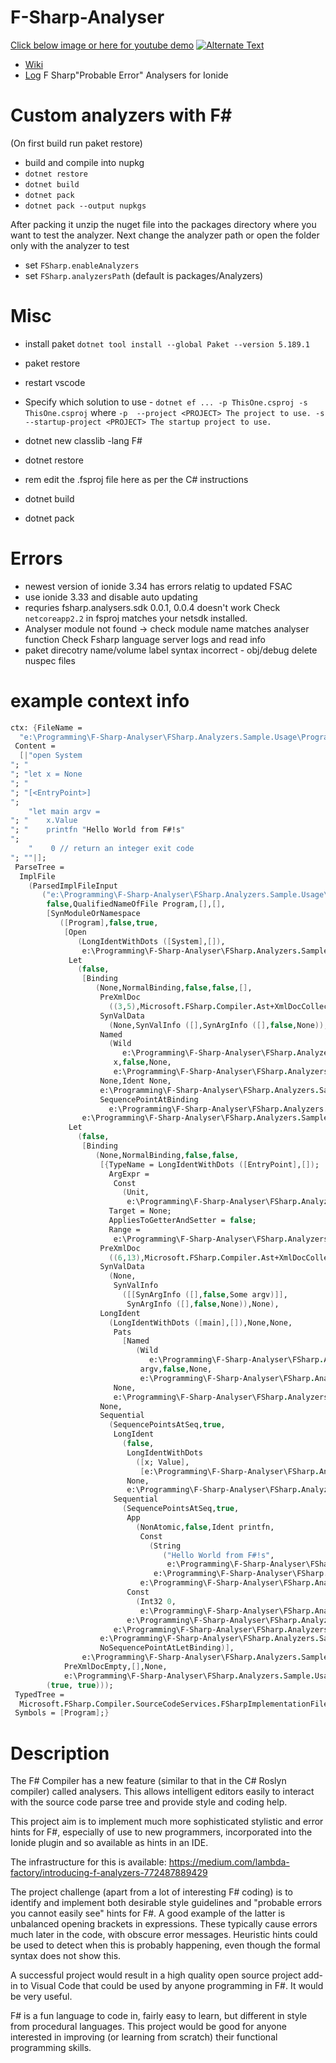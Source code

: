 # F-Sharp-Analyser

[Click below image or here for youtube demo](https://www.youtube.com/watch?v=dM1bFND8u44l)
[![Alternate Text](https://user-images.githubusercontent.com/2521843/136666770-880ce4b2-44b5-4d9c-9539-5fd5933052d1.PNG)](https://www.youtube.com/watch?v=dM1bFND8u44l)

* [Wiki](https://github.com/jovanhan2/F-Sharp-Analyser/wiki)
* [Log](https://docs.google.com/spreadsheets/d/1E-dl3aIaSuBxb92qC-840WB-43ynQYcF3fNY1qzTq3g/edit?usp=sharing)
F Sharp"Probable Error" Analysers for Ionide
# Custom analyzers with F#
(On first build run paket restore)

* build and compile into nupkg 
* `dotnet restore `
* `dotnet build`
* `dotnet pack`
* `dotnet pack --output nupkgs`

After packing it unzip the nuget file into the packages directory where you want to test the analyzer. Next change the analyzer path or open the folder only with the analyzer to test

* set ```FSharp.enableAnalyzers```
* set ```FSharp.analyzersPath``` (default is packages/Analyzers)
# Misc
* install paket `dotnet tool install --global Paket --version 5.189.1`
* paket restore
* restart vscode
* Specify which solution to use - `dotnet ef ... -p ThisOne.csproj -s ThisOne.csproj`
where `-p  --project <PROJECT> The project to use.
-s  --startup-project <PROJECT> The startup project to use.`

* dotnet new classlib -lang F#
* dotnet restore
* rem edit the .fsproj file here as per the C# instructions
* dotnet build
* dotnet pack

# Errors
* newest version of ionide 3.34 has errors relatig to updated FSAC
* use ionide 3.33 and disable auto updating 
* requries fsharp.analysers.sdk 0.0.1,  0.0.4 doesn't work
Check ```netcoreapp2.2``` in fsproj matches your netsdk installed.
* Analyser module not found -> check module name matches analyser function
Check Fsharp language server logs and read info
* paket direcotry name/volume label syntax incorrect - obj/debug delete nuspec files
# example context info
```fsharp
ctx: {FileName =
  "e:\Programming\F-Sharp-Analyser\FSharp.Analyzers.Sample.Usage\Program.fs";
 Content =
  [|"open System
"; "
"; "let x = None
"; "
"; "[<EntryPoint>]
";
    "let main argv =
"; "    x.Value
"; "    printfn "Hello World from F#!s"
";
    "    0 // return an integer exit code
"; ""|];
 ParseTree =
  ImplFile
    (ParsedImplFileInput
       ("e:\Programming\F-Sharp-Analyser\FSharp.Analyzers.Sample.Usage\Program.fs",
        false,QualifiedNameOfFile Program,[],[],
        [SynModuleOrNamespace
           ([Program],false,true,
            [Open
               (LongIdentWithDots ([System],[]),
                e:\Programming\F-Sharp-Analyser\FSharp.Analyzers.Sample.Usage\Program.fs (1,5--1,11) IsSynthetic=false);
             Let
               (false,
                [Binding
                   (None,NormalBinding,false,false,[],
                    PreXmlDoc
                      ((3,5),Microsoft.FSharp.Compiler.Ast+XmlDocCollector),
                    SynValData
                      (None,SynValInfo ([],SynArgInfo ([],false,None)),None),
                    Named
                      (Wild
                         e:\Programming\F-Sharp-Analyser\FSharp.Analyzers.Sample.Usage\Program.fs (3,4--3,5) IsSynthetic=false,
                       x,false,None,
                       e:\Programming\F-Sharp-Analyser\FSharp.Analyzers.Sample.Usage\Program.fs (3,4--3,5) IsSynthetic=false),
                    None,Ident None,
                    e:\Programming\F-Sharp-Analyser\FSharp.Analyzers.Sample.Usage\Program.fs (3,4--3,5) IsSynthetic=false,
                    SequencePointAtBinding
                      e:\Programming\F-Sharp-Analyser\FSharp.Analyzers.Sample.Usage\Program.fs (3,0--3,12) IsSynthetic=false)],
                e:\Programming\F-Sharp-Analyser\FSharp.Analyzers.Sample.Usage\Program.fs (3,0--3,12) IsSynthetic=false);
             Let
               (false,
                [Binding
                   (None,NormalBinding,false,false,
                    [{TypeName = LongIdentWithDots ([EntryPoint],[]);
                      ArgExpr =
                       Const
                         (Unit,
                          e:\Programming\F-Sharp-Analyser\FSharp.Analyzers.Sample.Usage\Program.fs (5,2--5,12) IsSynthetic=false);
                      Target = None;
                      AppliesToGetterAndSetter = false;
                      Range =
                       e:\Programming\F-Sharp-Analyser\FSharp.Analyzers.Sample.Usage\Program.fs (5,2--5,12) IsSynthetic=false;}],
                    PreXmlDoc
                      ((6,13),Microsoft.FSharp.Compiler.Ast+XmlDocCollector),
                    SynValData
                      (None,
                       SynValInfo
                         ([[SynArgInfo ([],false,Some argv)]],
                          SynArgInfo ([],false,None)),None),
                    LongIdent
                      (LongIdentWithDots ([main],[]),None,None,
                       Pats
                         [Named
                            (Wild
                               e:\Programming\F-Sharp-Analyser\FSharp.Analyzers.Sample.Usage\Program.fs (6,9--6,13) IsSynthetic=false,
                             argv,false,None,
                             e:\Programming\F-Sharp-Analyser\FSharp.Analyzers.Sample.Usage\Program.fs (6,9--6,13) IsSynthetic=false)],
                       None,
                       e:\Programming\F-Sharp-Analyser\FSharp.Analyzers.Sample.Usage\Program.fs (6,4--6,13) IsSynthetic=false),
                    None,
                    Sequential
                      (SequencePointsAtSeq,true,
                       LongIdent
                         (false,
                          LongIdentWithDots
                            ([x; Value],
                             [e:\Programming\F-Sharp-Analyser\FSharp.Analyzers.Sample.Usage\Program.fs (7,5--7,6) IsSynthetic=false]),
                          None,
                          e:\Programming\F-Sharp-Analyser\FSharp.Analyzers.Sample.Usage\Program.fs (7,4--7,11) IsSynthetic=false),
                       Sequential
                         (SequencePointsAtSeq,true,
                          App
                            (NonAtomic,false,Ident printfn,
                             Const
                               (String
                                  ("Hello World from F#!s",
                                   e:\Programming\F-Sharp-Analyser\FSharp.Analyzers.Sample.Usage\Program.fs (8,12--8,35) IsSynthetic=false),
                                e:\Programming\F-Sharp-Analyser\FSharp.Analyzers.Sample.Usage\Program.fs (8,12--8,35) IsSynthetic=false),
                             e:\Programming\F-Sharp-Analyser\FSharp.Analyzers.Sample.Usage\Program.fs (8,4--8,35) IsSynthetic=false),
                          Const
                            (Int32 0,
                             e:\Programming\F-Sharp-Analyser\FSharp.Analyzers.Sample.Usage\Program.fs (9,4--9,5) IsSynthetic=false),
                          e:\Programming\F-Sharp-Analyser\FSharp.Analyzers.Sample.Usage\Program.fs (8,4--9,5) IsSynthetic=false),
                       e:\Programming\F-Sharp-Analyser\FSharp.Analyzers.Sample.Usage\Program.fs (7,4--9,5) IsSynthetic=false),
                    e:\Programming\F-Sharp-Analyser\FSharp.Analyzers.Sample.Usage\Program.fs (6,4--6,13) IsSynthetic=false,
                    NoSequencePointAtLetBinding)],
                e:\Programming\F-Sharp-Analyser\FSharp.Analyzers.Sample.Usage\Program.fs (6,0--9,5) IsSynthetic=false)],
            PreXmlDocEmpty,[],None,
            e:\Programming\F-Sharp-Analyser\FSharp.Analyzers.Sample.Usage\Program.fs (1,0--10,0) IsSynthetic=false)],
        (true, true)));
 TypedTree =
  Microsoft.FSharp.Compiler.SourceCodeServices.FSharpImplementationFileContents;
 Symbols = [Program];}

```
# Description
The F# Compiler has a new feature (similar to that in the C# Roslyn compiler) called analysers. This allows intelligent editors
easily to interact with the source code parse tree and provide style and coding help.

This project aim is to implement much more sophisticated stylistic and error hints for F#, especially of use to new programmers,
incorporated into the Ionide plugin and so available as hints in an IDE.

The infrastructure for this is available: https://medium.com/lambda-factory/introducing-f-analyzers-772487889429

The project challenge (apart from a lot of interesting F# coding) is to identify and implement both desirable style guidelines and
"probable errors you cannot easily see" hints for F#. A good example of the latter is unbalanced opening brackets in
expressions. These typically cause errors much later in the code, with obscure error messages. Heuristic hints could be used to
detect when this is probably happening, even though the formal syntax does not show this.

A successful project would result in a high quality open source project add-in to Visual Code that could be used by anyone
programming in F#. It would be very useful.


F# is a fun language to code in, fairly easy to learn, but different in style from procedural languages. This project would be good
for anyone interested in improving (or learning from scratch) their functional programming skills.
